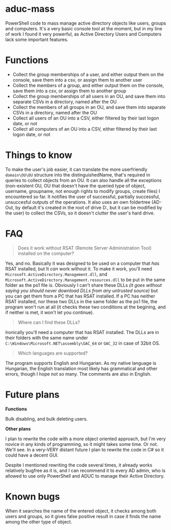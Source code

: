 # aduc-mass
PowerShell code to mass manage active directory objects like users, groups and computers.
It's a very basic console tool at the moment, but in my line of work I found it very powerful, as Active Directory Users and Computers lack some important features.

# Functions
* Collect the group memberships of a user, and either output them on the console, save them into a csv, or assign them to another user
* Collect the members of a group, and either output them on the console, save them into a csv, or assign them to another group
* Collect the group memberships of all users in an OU, and save them into separate CSVs in a directory, named after the OU
* Collect the members of all groups in an OU, and save them into separate CSVs in a directory, named after the OU
* Collect all users of an OU into a CSV, either filtered by their last logon date, or not
* Collect all computers of an OU into a CSV, either filtered by their last logon date, or not

# Things to know
To make the user's job easier, it can translate the more userfriendly `domain\OU\OU` structure into the distinguishedName, that's required in queries to collect objects from an OU. It can also handle all the exceptions (non-existent OU, OU that doesn't have the queried type of object, username, groupname, not enough rights to modify groups, create files) I encountered so far. It notifies the user of successful, partially successful, unsuccesful outputs of the operations. It also uses an own foldertree (AD-Out, by default it's created in the root of drive D:, but it can be modified by the user) to collect the CSVs, so it doesn't clutter the user's hard drive.

# FAQ
> Does it work without RSAT (Remote Server Administration Tool) installed on the computer?

Yes, and no. Basically it was designed to be used on a computer that *has* RSAT installed, but It *can* work without it. To make it work, you'll need `Microsoft.ActiveDirectory.Management.dll`, and `Microsoft.ActiveDirectory.Management.resources.dll` to be put in the same folder as the ps1 file is. Obviously I can't share these DLLs *(it goes without saying you should never download DLLs from any untrusted source)* but you can get them from a PC that has RSAT installed. If a PC has neither RSAT installed, nor these two DLLs in the same folder as the ps1 file, the program won't run at all (it checks these two conditions at the begining, and if neither is met, it won't let you continue).

> Where can I find these DLLs?

Ironically you'll need a computer that has RSAT installed. The DLLs are in their folders with the same name under `C:\Windows\Microsoft.NET\assembly\GAC_64` or `GAC_32` in case of 32bit OS.

> Which languages are supported?

The program supports English and Hungarian. As my native language is Hungarian, the English translation most likely has grammatical and other errors, though I hope not so many. The comments are also in English.

# Future plans
**Functions**

Bulk disabling, and bulk deleting users.

**Other plans**

I plan to rewrite the code with a more object oriented approach, but I'm very novice in any kinds of programming, so it might takes some time. Or not. We'll see.
In a very-VERY distant future I plan to rewrite the code in C# so it could have a decent GUI.

Despite I mentioned rewriting the code several times, it already works relatively bugfree as it is, and I can recommend it to every AD admin, who is allowed to use only PowerShell and ADUC to manage their Active Directory.

# Known bugs
When it searches the name of the entered object, it checks among both users and groups, so it gives false positive result in case it finds the name among the other type of object. 
